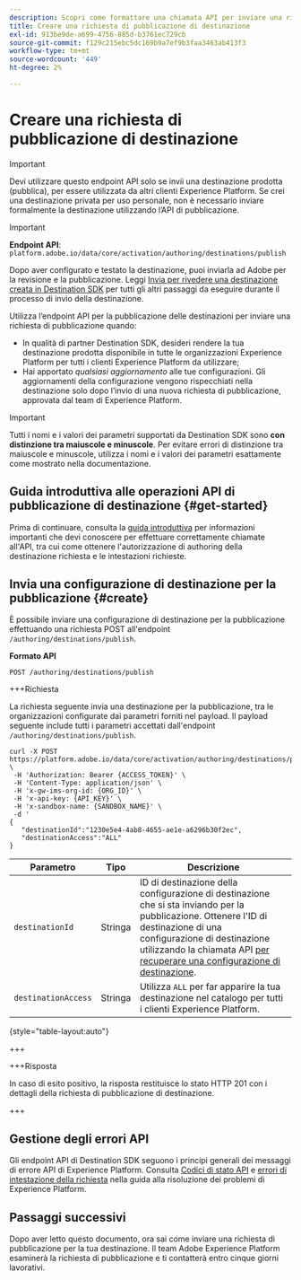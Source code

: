 ```yaml
---
description: Scopri come formattare una chiamata API per inviare una richiesta di pubblicazione di destinazione tramite Adobe Experience Platform Destination SDK.
title: Creare una richiesta di pubblicazione di destinazione
exl-id: 913be9de-a699-4756-885d-b3761ec729cb
source-git-commit: f129c215ebc5dc169b9a7ef9b3faa3463ab413f3
workflow-type: tm+mt
source-wordcount: '449'
ht-degree: 2%

---
```


# Creare una richiesta di pubblicazione di destinazione

>[!IMPORTANT]
>
>Devi utilizzare questo endpoint API solo se invii una destinazione prodotta (pubblica), per essere utilizzata da altri clienti Experience Platform. Se crei una destinazione privata per uso personale, non è necessario inviare formalmente la destinazione utilizzando l’API di pubblicazione.

>[!IMPORTANT]
>
>**Endpoint API**: `platform.adobe.io/data/core/activation/authoring/destinations/publish`

Dopo aver configurato e testato la destinazione, puoi inviarla ad Adobe per la revisione e la pubblicazione. Leggi [Invia per rivedere una destinazione creata in Destination SDK](../guides/submit-destination.md) per tutti gli altri passaggi da eseguire durante il processo di invio della destinazione.

Utilizza l’endpoint API per la pubblicazione delle destinazioni per inviare una richiesta di pubblicazione quando:

* In qualità di partner Destination SDK, desideri rendere la tua destinazione prodotta disponibile in tutte le organizzazioni Experience Platform per tutti i clienti Experience Platform da utilizzare;
* Hai apportato *qualsiasi aggiornamento* alle tue configurazioni. Gli aggiornamenti della configurazione vengono rispecchiati nella destinazione solo dopo l’invio di una nuova richiesta di pubblicazione, approvata dal team di Experience Platform.

>[!IMPORTANT]
>
>Tutti i nomi e i valori dei parametri supportati da Destination SDK sono **con distinzione tra maiuscole e minuscole**. Per evitare errori di distinzione tra maiuscole e minuscole, utilizza i nomi e i valori dei parametri esattamente come mostrato nella documentazione.

## Guida introduttiva alle operazioni API di pubblicazione di destinazione {#get-started}

Prima di continuare, consulta la [guida introduttiva](../getting-started.md) per informazioni importanti che devi conoscere per effettuare correttamente chiamate all&#39;API, tra cui come ottenere l&#39;autorizzazione di authoring della destinazione richiesta e le intestazioni richieste.

## Invia una configurazione di destinazione per la pubblicazione {#create}

È possibile inviare una configurazione di destinazione per la pubblicazione effettuando una richiesta POST all&#39;endpoint `/authoring/destinations/publish`.

**Formato API**

```http
POST /authoring/destinations/publish
```

+++Richiesta

La richiesta seguente invia una destinazione per la pubblicazione, tra le organizzazioni configurate dai parametri forniti nel payload. Il payload seguente include tutti i parametri accettati dall&#39;endpoint `/authoring/destinations/publish`.

```shell
curl -X POST https://platform.adobe.io/data/core/activation/authoring/destinations/publish \
 -H 'Authorization: Bearer {ACCESS_TOKEN}' \
 -H 'Content-Type: application/json' \
 -H 'x-gw-ims-org-id: {ORG_ID}' \
 -H 'x-api-key: {API_KEY}' \
 -H 'x-sandbox-name: {SANDBOX_NAME}' \
 -d '
{
   "destinationId":"1230e5e4-4ab8-4655-ae1e-a6296b30f2ec",
   "destinationAccess":"ALL"
}
```

| Parametro | Tipo | Descrizione |
|---------|----------|------|
| `destinationId` | Stringa | ID di destinazione della configurazione di destinazione che si sta inviando per la pubblicazione. Ottenere l&#39;ID di destinazione di una configurazione di destinazione utilizzando la chiamata API [per recuperare una configurazione di destinazione](../authoring-api/destination-configuration/retrieve-destination-configuration.md). |
| `destinationAccess` | Stringa | Utilizza `ALL` per far apparire la tua destinazione nel catalogo per tutti i clienti Experience Platform. |

{style="table-layout:auto"}

+++

+++Risposta

In caso di esito positivo, la risposta restituisce lo stato HTTP 201 con i dettagli della richiesta di pubblicazione di destinazione.

+++

## Gestione degli errori API

Gli endpoint API di Destination SDK seguono i principi generali dei messaggi di errore API di Experience Platform. Consulta [Codici di stato API](../../../landing/troubleshooting.md#api-status-codes) e [errori di intestazione della richiesta](../../../landing/troubleshooting.md#request-header-errors) nella guida alla risoluzione dei problemi di Experience Platform.

## Passaggi successivi

Dopo aver letto questo documento, ora sai come inviare una richiesta di pubblicazione per la tua destinazione. Il team Adobe Experience Platform esaminerà la richiesta di pubblicazione e ti contatterà entro cinque giorni lavorativi.
